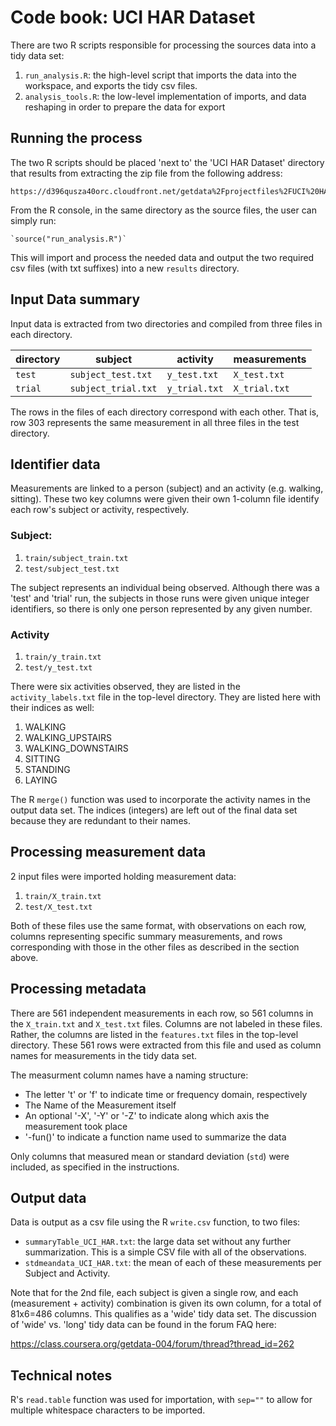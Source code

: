 # Code book: UCI HAR Dataset

There are two R scripts responsible for processing the sources data into a tidy data set:

1. `run_analysis.R`: the high-level script that imports the data into the workspace, and exports the tidy csv files.
2. `analysis_tools.R`: the low-level implementation of imports, and data reshaping in order to prepare the data for export

## Running the process

The two R scripts should be placed 'next to' the 'UCI HAR Dataset' directory that results from extracting the zip file from the following address:

    https://d396qusza40orc.cloudfront.net/getdata%2Fprojectfiles%2FUCI%20HAR%20Dataset.zip

From the R console, in the same directory as the source files, the user can simply run:

    `source("run_analysis.R")`

This will import and process the needed data and output the two required csv files (with txt suffixes) into a new `results` directory.

## Input Data summary

Input data is extracted from two directories and compiled from three files in each directory.

| directory | subject             | activity      | measurements  |
|-----------|---------------------|---------------|---------------|
| `test`    | `subject_test.txt`  | `y_test.txt`  | `X_test.txt`  |
| `trial`   | `subject_trial.txt` | `y_trial.txt` | `X_trial.txt` |

The rows in the files of each directory correspond with each other. That is, row 303 represents the same measurement in all three files in the test directory.

## Identifier data

Measurements are linked to a person (subject) and an activity (e.g. walking, sitting). These two key columns were given their own 1-column file identify each row's subject or activity, respectively.

### Subject:

1. `train/subject_train.txt`
2. `test/subject_test.txt`

The subject represents an individual being observed. Although there was a 'test' and 'trial' run, the subjects in those runs were given unique integer identifiers, so there is only one person represented by any given number.

### Activity

1. `train/y_train.txt`
2. `test/y_test.txt`

There were six activities observed, they are listed in the `activity_labels.txt` file in the top-level directory. They are listed here with their indices as well:

1. WALKING
2. WALKING_UPSTAIRS
3. WALKING_DOWNSTAIRS
4. SITTING
5. STANDING
6. LAYING

The R `merge()` function was used to incorporate the activity names in the output data set. The indices (integers) are left out of the final data set because they are redundant to their names.


## Processing measurement data

2 input files were imported holding measurement data:

1. `train/X_train.txt`
2. `test/X_test.txt`

Both of these files use the same format, with observations on each row, columns representing specific summary measurements, and rows corresponding with those in the other files as described in the section above.

## Processing metadata

There are 561 independent measurements in each row, so 561 columns in the `X_train.txt` and `X_test.txt` files. Columns are not labeled in these files. Rather, the columns are listed in the `features.txt` files in the top-level directory. These 561 rows were extracted from this file and used as column names for measurements in the tidy data set.

The measurment column names have a naming structure:

- The letter 't' or 'f' to indicate time or frequency domain, respectively
- The Name of the Measurement itself
- An optional '-X', '-Y' or '-Z' to indicate along which axis the measurement took place
- '-fun()' to indicate a function name used to summarize the data

Only columns that measured mean or standard deviation (`std`) were included, as specified in the instructions.

## Output data

Data is output as a csv file using the R `write.csv` function, to two files:

- `summaryTable_UCI_HAR.txt`: the large data set without any further summarization. This is a simple CSV file with all of the observations.
- `stdmeandata_UCI_HAR.txt`: the mean of each of these measurements per Subject and Activity. 

Note that for the 2nd file, each subject is given a single row, and each (measurement + activity) combination is given its own column, for a total of 81x6=486 columns. This qualifies as a 'wide' tidy data set. The discussion of 'wide' vs. 'long' tidy data can be found in the forum FAQ here:

https://class.coursera.org/getdata-004/forum/thread?thread_id=262

## Technical notes

R's `read.table` function was used for importation, with `sep=""` to allow for multiple whitespace characters to be imported.




